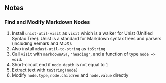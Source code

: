 ## Notes

### Find and Modify Markdown Nodes

1. Install `unist-util-visit` as `visit` which is a walker for Unist (Unified Syntax Tree).  Unist is a
standard for Markdown syntax trees and parsers (including Remark and MDX).
2. Also install `mdast-util-to-string` as `toString`
3. Call `visit` with `markdownAST`, `'heading'`, and a function of type `node => void`.
4. Short-circuit end if `node.depth` is not equal to `1`
5. Extract text with `toString(node)`
6. Modify `node.type`, `node.children` and `node.value` directly